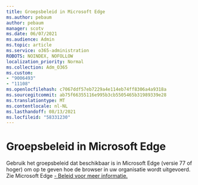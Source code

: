 ```yaml
---
title: Groepsbeleid in Microsoft Edge
ms.author: pebaum
author: pebaum
manager: scotv
ms.date: 06/07/2021
ms.audience: Admin
ms.topic: article
ms.service: o365-administration
ROBOTS: NOINDEX, NOFOLLOW
localization_priority: Normal
ms.collection: Adm_O365
ms.custom:
- "9006493"
- "11108"
ms.openlocfilehash: c7067ddf57eb7229a4e114eb74ff8306a4a9318a
ms.sourcegitcommit: ab75f66355116e995b3cb5505465b31989339e28
ms.translationtype: MT
ms.contentlocale: nl-NL
ms.lasthandoff: 08/13/2021
ms.locfileid: "58331230"
---
```

# <a name="group-policies-in-microsoft-edge"></a>Groepsbeleid in Microsoft Edge

Gebruik het groepsbeleid dat beschikbaar is in Microsoft Edge (versie 77 of hoger) om op te geven hoe de browser in uw organisatie wordt uitgevoerd. Zie Microsoft Edge [- Beleid voor meer informatie.](https://docs.microsoft.com/deployedge/microsoft-edge-policies#available-policies)